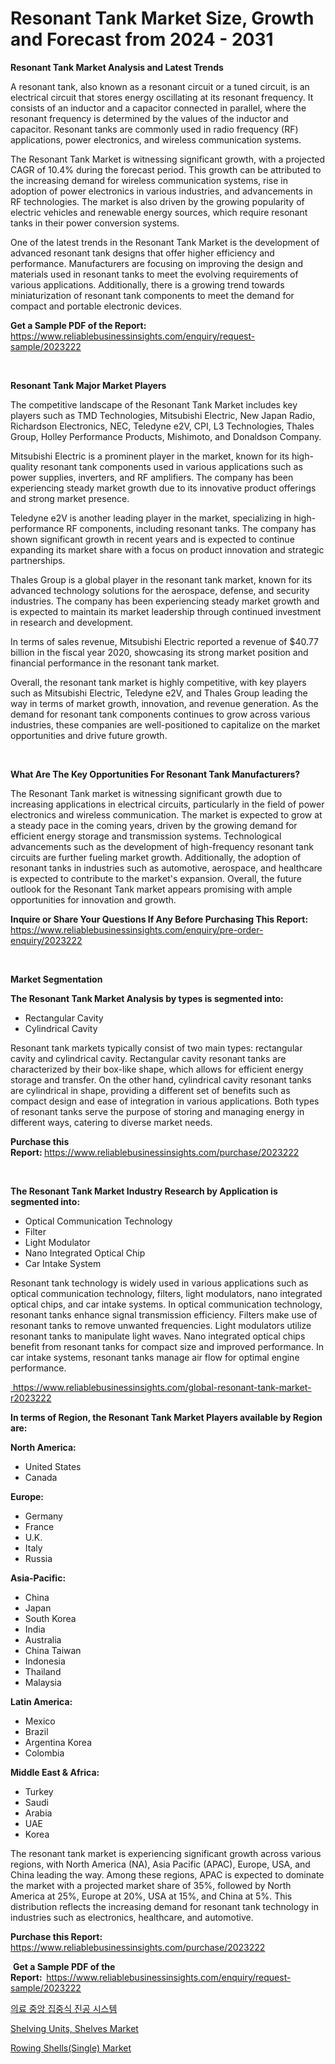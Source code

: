 <p><h1>Resonant Tank Market Size, Growth and Forecast from 2024 - 2031</h1></p><p><strong>Resonant Tank Market Analysis and Latest Trends</strong></p>
<p><p>A resonant tank, also known as a resonant circuit or a tuned circuit, is an electrical circuit that stores energy oscillating at its resonant frequency. It consists of an inductor and a capacitor connected in parallel, where the resonant frequency is determined by the values of the inductor and capacitor. Resonant tanks are commonly used in radio frequency (RF) applications, power electronics, and wireless communication systems.</p><p>The Resonant Tank Market is witnessing significant growth, with a projected CAGR of 10.4% during the forecast period. This growth can be attributed to the increasing demand for wireless communication systems, rise in adoption of power electronics in various industries, and advancements in RF technologies. The market is also driven by the growing popularity of electric vehicles and renewable energy sources, which require resonant tanks in their power conversion systems.</p><p>One of the latest trends in the Resonant Tank Market is the development of advanced resonant tank designs that offer higher efficiency and performance. Manufacturers are focusing on improving the design and materials used in resonant tanks to meet the evolving requirements of various applications. Additionally, there is a growing trend towards miniaturization of resonant tank components to meet the demand for compact and portable electronic devices.</p></p>
<p><strong>Get a Sample PDF of the Report:&nbsp;</strong> <a href="https://www.reliablebusinessinsights.com/enquiry/request-sample/2023222">https://www.reliablebusinessinsights.com/enquiry/request-sample/2023222</a></p>
<p>&nbsp;</p>
<p><strong>Resonant Tank Major Market Players</strong></p>
<p><p>The competitive landscape of the Resonant Tank Market includes key players such as TMD Technologies, Mitsubishi Electric, New Japan Radio, Richardson Electronics, NEC, Teledyne e2V, CPI, L3 Technologies, Thales Group, Holley Performance Products, Mishimoto, and Donaldson Company.</p><p>Mitsubishi Electric is a prominent player in the market, known for its high-quality resonant tank components used in various applications such as power supplies, inverters, and RF amplifiers. The company has been experiencing steady market growth due to its innovative product offerings and strong market presence.</p><p>Teledyne e2V is another leading player in the market, specializing in high-performance RF components, including resonant tanks. The company has shown significant growth in recent years and is expected to continue expanding its market share with a focus on product innovation and strategic partnerships.</p><p>Thales Group is a global player in the resonant tank market, known for its advanced technology solutions for the aerospace, defense, and security industries. The company has been experiencing steady market growth and is expected to maintain its market leadership through continued investment in research and development.</p><p>In terms of sales revenue, Mitsubishi Electric reported a revenue of $40.77 billion in the fiscal year 2020, showcasing its strong market position and financial performance in the resonant tank market.</p><p>Overall, the resonant tank market is highly competitive, with key players such as Mitsubishi Electric, Teledyne e2V, and Thales Group leading the way in terms of market growth, innovation, and revenue generation. As the demand for resonant tank components continues to grow across various industries, these companies are well-positioned to capitalize on the market opportunities and drive future growth.</p></p>
<p>&nbsp;</p>
<p><strong>What Are The Key Opportunities For Resonant Tank Manufacturers?</strong></p>
<p><p>The Resonant Tank market is witnessing significant growth due to increasing applications in electrical circuits, particularly in the field of power electronics and wireless communication. The market is expected to grow at a steady pace in the coming years, driven by the growing demand for efficient energy storage and transmission systems. Technological advancements such as the development of high-frequency resonant tank circuits are further fueling market growth. Additionally, the adoption of resonant tanks in industries such as automotive, aerospace, and healthcare is expected to contribute to the market's expansion. Overall, the future outlook for the Resonant Tank market appears promising with ample opportunities for innovation and growth.</p></p>
<p><strong>Inquire or Share Your Questions If Any Before Purchasing This Report:</strong> <a href="https://www.reliablebusinessinsights.com/enquiry/pre-order-enquiry/2023222">https://www.reliablebusinessinsights.com/enquiry/pre-order-enquiry/2023222</a></p>
<p>&nbsp;</p>
<p><strong>Market Segmentation</strong></p>
<p><strong>The Resonant Tank Market Analysis by types is segmented into:</strong></p>
<p><ul><li>Rectangular Cavity</li><li>Cylindrical Cavity</li></ul></p>
<p><p>Resonant tank markets typically consist of two main types: rectangular cavity and cylindrical cavity. Rectangular cavity resonant tanks are characterized by their box-like shape, which allows for efficient energy storage and transfer. On the other hand, cylindrical cavity resonant tanks are cylindrical in shape, providing a different set of benefits such as compact design and ease of integration in various applications. Both types of resonant tanks serve the purpose of storing and managing energy in different ways, catering to diverse market needs.</p></p>
<p><strong>Purchase this Report:&nbsp;</strong><a href="https://www.reliablebusinessinsights.com/purchase/2023222">https://www.reliablebusinessinsights.com/purchase/2023222</a></p>
<p>&nbsp;</p>
<p><strong>The Resonant Tank Market Industry Research by Application is segmented into:</strong></p>
<p><ul><li>Optical Communication Technology</li><li>Filter</li><li>Light Modulator</li><li>Nano Integrated Optical Chip</li><li>Car Intake System</li></ul></p>
<p><p>Resonant tank technology is widely used in various applications such as optical communication technology, filters, light modulators, nano integrated optical chips, and car intake systems. In optical communication technology, resonant tanks enhance signal transmission efficiency. Filters make use of resonant tanks to remove unwanted frequencies. Light modulators utilize resonant tanks to manipulate light waves. Nano integrated optical chips benefit from resonant tanks for compact size and improved performance. In car intake systems, resonant tanks manage air flow for optimal engine performance.</p></p>
<p><a href="https://www.reliablebusinessinsights.com/global-resonant-tank-market-r2023222">&nbsp;https://www.reliablebusinessinsights.com/global-resonant-tank-market-r2023222</a></p>
<p><strong>In terms of Region, the Resonant Tank Market Players available by Region are:</strong></p>
<p>
    <p> <strong> North America: </strong>
        <ul>
            <li>United States</li>
            <li>Canada</li>
        </ul>
        </p> 
    <p> <strong> Europe: </strong>
        <ul>
            <li>Germany</li>
            <li>France</li>
            <li>U.K.</li>
            <li>Italy</li>
            <li>Russia</li>
        </ul>
        </p> 
    <p> <strong> Asia-Pacific: </strong>
        <ul>
            <li>China</li>
            <li>Japan</li>
            <li>South Korea</li>
            <li>India</li>
            <li>Australia</li>
            <li>China Taiwan</li>
            <li>Indonesia</li>
            <li>Thailand</li>
            <li>Malaysia</li>
        </ul>
        </p> 
    <p> <strong> Latin America: </strong>
        <ul>
            <li>Mexico</li>
            <li>Brazil</li>
            <li>Argentina Korea</li>
            <li>Colombia</li>
        </ul>
        </p> 
    <p> <strong> Middle East & Africa: </strong>
        <ul>
            <li>Turkey</li>
            <li>Saudi</li>
            <li>Arabia</li>
            <li>UAE</li>
            <li>Korea</li>
        </ul>
    </p>
    </p>
<p><p>The resonant tank market is experiencing significant growth across various regions, with North America (NA), Asia Pacific (APAC), Europe, USA, and China leading the way. Among these regions, APAC is expected to dominate the market with a projected market share of 35%, followed by North America at 25%, Europe at 20%, USA at 15%, and China at 5%. This distribution reflects the increasing demand for resonant tank technology in industries such as electronics, healthcare, and automotive.</p></p>
<p><strong>Purchase this Report: </strong><a href="https://www.reliablebusinessinsights.com/purchase/2023222">https://www.reliablebusinessinsights.com/purchase/2023222</a></p>
<p>&nbsp;<strong>Get a Sample PDF of the Report:&nbsp;&nbsp;</strong><a href="https://www.reliablebusinessinsights.com/enquiry/request-sample/2023222">https://www.reliablebusinessinsights.com/enquiry/request-sample/2023222</a></p>
<p><strong></strong></p>
<p><p><a href="https://github.com/WilburKihn5676/Market-Research-Report-List-2/blob/main/7748733156149.md">의료 중앙 집중식 진공 시스템</a></p><p><a href="https://github.com/pizolina/Market-Research-Report-List-5/blob/main/shelving-units-shelves-market.md">Shelving Units, Shelves Market</a></p><p><a href="https://github.com/LiamKanenood/Market-Research-Report-List-1/blob/main/rowing-shellssingle-market.md">Rowing Shells(Single) Market</a></p></p>